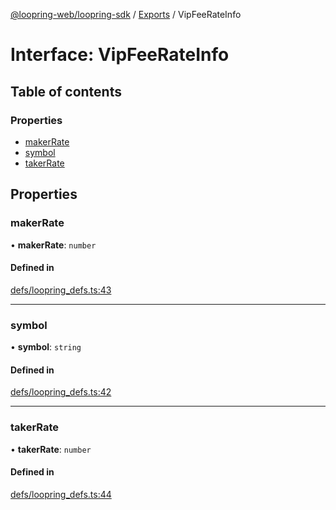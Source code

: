 [@loopring-web/loopring-sdk](../README.md) / [Exports](../modules.md) / VipFeeRateInfo

# Interface: VipFeeRateInfo

## Table of contents

### Properties

- [makerRate](VipFeeRateInfo.md#makerrate)
- [symbol](VipFeeRateInfo.md#symbol)
- [takerRate](VipFeeRateInfo.md#takerrate)

## Properties

### makerRate

• **makerRate**: `number`

#### Defined in

[defs/loopring_defs.ts:43](https://github.com/Loopring/loopring_sdk/blob/6d0be7c/src/defs/loopring_defs.ts#L43)

___

### symbol

• **symbol**: `string`

#### Defined in

[defs/loopring_defs.ts:42](https://github.com/Loopring/loopring_sdk/blob/6d0be7c/src/defs/loopring_defs.ts#L42)

___

### takerRate

• **takerRate**: `number`

#### Defined in

[defs/loopring_defs.ts:44](https://github.com/Loopring/loopring_sdk/blob/6d0be7c/src/defs/loopring_defs.ts#L44)
